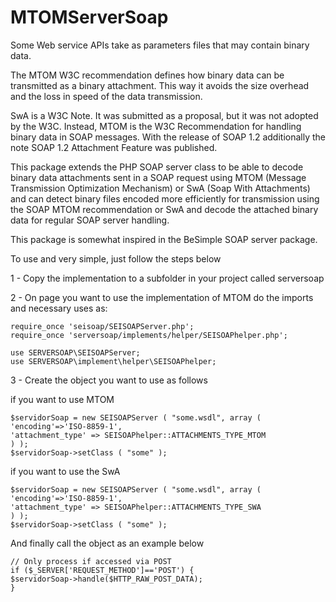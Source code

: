 MTOMServerSoap
==============

Some Web service APIs take as parameters files that may contain binary data.

The MTOM W3C recommendation defines how binary data can be transmitted as a binary attachment. This way it avoids the size overhead and the loss in speed of the data transmission.

SwA is a W3C Note. It was submitted as a proposal, but it was not adopted by the W3C. Instead, MTOM is the W3C Recommendation for handling binary data in SOAP messages. With the release of SOAP 1.2 additionally the note SOAP 1.2 Attachment Feature was published.

This package extends the PHP SOAP server class to be able to decode binary data attachments sent in a SOAP request using MTOM (Message Transmission Optimization Mechanism) or SwA (Soap With Attachments) and can detect binary files encoded more efficiently for transmission using the SOAP MTOM recommendation or SwA and decode the attached binary data for regular SOAP server handling.

This package is somewhat inspired in the BeSimple SOAP server package.

To use and very simple, just follow the steps below

1 - Copy the implementation to a subfolder in your project called serversoap

2 - On page you want to use the implementation of MTOM do the imports and necessary uses as:
```
require_once 'seisoap/SEISOAPServer.php';
require_once 'serversoap/implements/helper/SEISOAPhelper.php';

use SERVERSOAP\SEISOAPServer;
use SERVERSOAP\implement\helper\SEISOAPhelper;
```

3 - Create the object you want to use as follows

if you want to use MTOM
```
$servidorSoap = new SEISOAPServer ( "some.wsdl", array (
'encoding'=>'ISO-8859-1',
'attachment_type' => SEISOAPhelper::ATTACHMENTS_TYPE_MTOM
) );
$servidorSoap->setClass ( "some" );
```
if you want to use the SwA
```
$servidorSoap = new SEISOAPServer ( "some.wsdl", array (
'encoding'=>'ISO-8859-1',
'attachment_type' => SEISOAPhelper::ATTACHMENTS_TYPE_SWA
) );
$servidorSoap->setClass ( "some" );
```

And finally call the object as an example below
```
// Only process if accessed via POST
if ($_SERVER['REQUEST_METHOD']=='POST') {	
$servidorSoap->handle($HTTP_RAW_POST_DATA);
}
```
